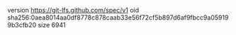 version https://git-lfs.github.com/spec/v1
oid sha256:0aea8014aa0df8778c878caab33e56f72cf5b897d6af9fbcc9a059199b3cfb20
size 6941
